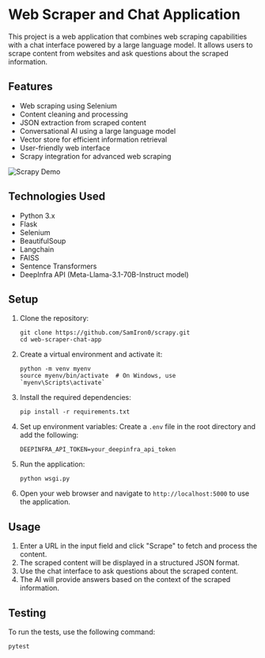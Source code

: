 # Web Scraper and Chat Application

This project is a web application that combines web scraping capabilities with a chat interface powered by a large language model. It allows users to scrape content from websites and ask questions about the scraped information.

## Features

- Web scraping using Selenium
- Content cleaning and processing
- JSON extraction from scraped content
- Conversational AI using a large language model
- Vector store for efficient information retrieval
- User-friendly web interface
- Scrapy integration for advanced web scraping

![Scrapy Demo](images/scrapy.png)

## Technologies Used

- Python 3.x
- Flask
- Selenium
- BeautifulSoup
- Langchain
- FAISS
- Sentence Transformers
- DeepInfra API (Meta-Llama-3.1-70B-Instruct model)

## Setup

1. Clone the repository:
   ```
   git clone https://github.com/SamIron0/scrapy.git
   cd web-scraper-chat-app
   ```

2. Create a virtual environment and activate it:
   ```
   python -m venv myenv
   source myenv/bin/activate  # On Windows, use `myenv\Scripts\activate`
   ```

3. Install the required dependencies:
   ```
   pip install -r requirements.txt
   ```

4. Set up environment variables:
   Create a `.env` file in the root directory and add the following:
   ```
   DEEPINFRA_API_TOKEN=your_deepinfra_api_token
   ```

5. Run the application:
   ```
   python wsgi.py
   ```

6. Open your web browser and navigate to `http://localhost:5000` to use the application.

## Usage

1. Enter a URL in the input field and click "Scrape" to fetch and process the content.
2. The scraped content will be displayed in a structured JSON format.
3. Use the chat interface to ask questions about the scraped content.
4. The AI will provide answers based on the context of the scraped information.

## Testing

To run the tests, use the following command:

```
pytest
```
